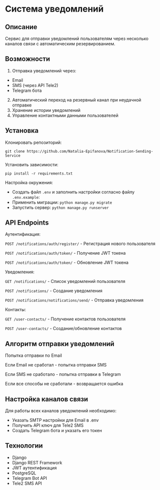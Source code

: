 # Система уведомлений
## Описание
Сервис для отправки уведомлений пользователям через несколько каналов связи с автоматическим резервированием.

## Возможности
1. Отправка уведомлений через:
- Email
- SMS (через API Tele2)
- Telegram бота
2. Автоматический переход на резервный канал при неудачной отправке
3. Хранение истории уведомлений
4. Управление контактными данными пользователей

## Установка
Клонировать репозиторий:
 
```git clone https://github.com/Natalia-Epifanova/Notification-Sending-Service```

Установить зависимости:

```pip install -r requirements.txt```

Настройка окружения:
- Создать файл ```.env``` и заполнить настройки согласно файлу ```.env.example```:
- Применить миграции:
```python manage.py migrate```
- Запустить сервер:
```python manage.py runserver```

## API Endpoints
Аутентификация: 

```POST /notifications/auth/register/``` - Регистрация нового пользователя

```POST /notifications/auth/token/``` - Получение JWT токена

```POST /notifications/auth/token/``` - Обновление JWT токена

Уведомления:

```GET /notifications/``` - Список уведомлений пользователя

```POST /notifications/``` - Создание уведомления

```POST /notifications/notifications/send/``` - Отправка уведомления

Контакты:

```GET /user-contacts/``` - Получение контактов пользователя

```POST /user-contacts/``` - Создание/обновление контактов


## Алгоритм отправки уведомлений
Попытка отправки по Email

Если Email не сработал - попытка отправки SMS

Если SMS не сработало - попытка отправки в Telegram

Если все способы не сработали - возвращается ошибка

## Настройка каналов связи
Для работы всех каналов уведомлений необходимо:
- Указать SMTP настройки для Email в .env
- Получить API ключ для Tele2 SMS
- Создать Telegram бота и указать его токен

## Технологии
- Django
- Django REST Framework
- JWT аутентификация
- PostgreSQL
- Telegram Bot API
- Tele2 SMS API